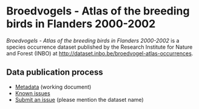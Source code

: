 # Broedvogels - Atlas of the breeding birds in Flanders 2000-2002

*Broedvogels - Atlas of the breeding birds in Flanders 2000-2002* is a species occurrence dataset published by the Research Institute for Nature and Forest (INBO) at http://dataset.inbo.be/broedvogel-atlas-occurrences.

## Data publication process

* [Metadata](metadata.md) (working document)
* [Known issues](https://github.com/inbo/data-publication/labels/broedvogel-atlas-occurrences)
* [Submit an issue](https://github.com/inbo/data-publication/issues/new) (please mention the dataset name)
